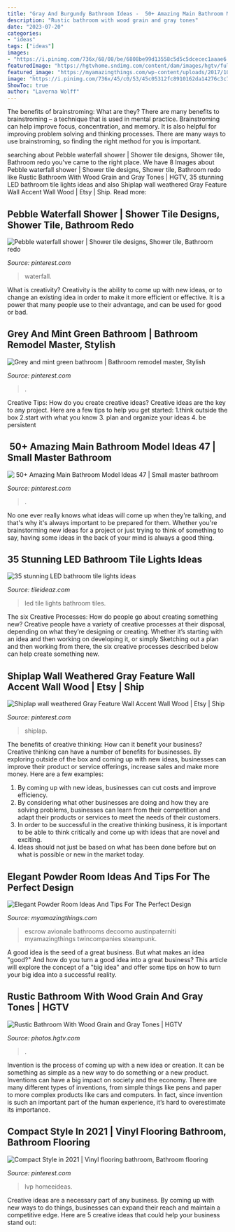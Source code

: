 ```yaml
---
title: "Gray And Burgundy Bathroom Ideas - ️ 50+ Amazing Main Bathroom Model Ideas 47"
description: "Rustic bathroom with wood grain and gray tones"
date: "2023-07-20"
categories:
- "ideas"
tags: ["ideas"]
images:
- "https://i.pinimg.com/736x/68/08/be/6808be99d13558c5d5c5dcecec1aaae6.jpg"
featuredImage: "https://hgtvhome.sndimg.com/content/dam/images/hgtv/fullset/2015/5/1/BP_HFXUP203H_Batson_Master-Bath_01b_AFTER_456135-1029828.jpg.rend.hgtvcom.616.924.suffix/1420504960191.jpeg"
featured_image: "https://myamazingthings.com/wp-content/uploads/2017/10/powder-room-2-.jpg"
image: "https://i.pinimg.com/736x/45/c0/53/45c05312fc8910162da14276c3c75974.jpg"
ShowToc: true
author: "Laverna Wolff"
---
```



The benefits of brainstroming: What are they?
There are many benefits to brainstroming – a technique that is used in mental practice. Brainstroming can help improve focus, concentration, and memory. It is also helpful for improving problem solving and thinking processes. There are many ways to use brainstroming, so finding the right method for you is important.

	

		
searching about Pebble waterfall shower | Shower tile designs, Shower tile, Bathroom redo you've came to the right place. We have 8 Images about Pebble waterfall shower | Shower tile designs, Shower tile, Bathroom redo like Rustic Bathroom With Wood Grain and Gray Tones | HGTV, 35 stunning LED bathroom tile lights ideas and also Shiplap wall weathered Gray Feature Wall Accent Wall Wood | Etsy | Ship. Read more:
		
    
## Pebble Waterfall Shower | Shower Tile Designs, Shower Tile, Bathroom Redo

<img loading=lazy src="https://i.pinimg.com/736x/fc/ac/ea/fcaceaad1f7c4f52b7b5ddd03d67eef5.jpg" onerror="this.onerror=null;this.src='https://tse4.mm.bing.net/th?id=OIP.AP9aZlMkYVP-3q2AE5xL2wHaJ3&amp;pid=15.1';" alt="Pebble waterfall shower | Shower tile designs, Shower tile, Bathroom redo">

_Source: pinterest.com_

>waterfall. 

	

What is creativity?
Creativity is the ability to come up with new ideas, or to change an existing idea in order to make it more efficient or effective. It is a power that many people use to their advantage, and can be used for good or bad.

    
## Grey And Mint Green Bathroom | Bathroom Remodel Master, Stylish

<img loading=lazy src="https://i.pinimg.com/736x/68/08/be/6808be99d13558c5d5c5dcecec1aaae6.jpg" onerror="this.onerror=null;this.src='https://tse2.mm.bing.net/th?id=OIP.-yv7ReuZVqAI4M5MhnXEYwHaLH&amp;pid=15.1';" alt="Grey and mint green bathroom | Bathroom remodel master, Stylish">

_Source: pinterest.com_

>. 

	

Creative Tips: How do you create creative ideas?
Creative ideas are the key to any project. Here are a few tips to help you get started: 
1.think outside the box 
2.start with what you know 
3. plan and organize your ideas 
4. be persistent 

    
## ️ 50+ Amazing Main Bathroom Model Ideas 47 | Small Master Bathroom

<img loading=lazy src="https://i.pinimg.com/736x/98/a2/1a/98a21a4d6c58a1383a1e391acf1be9e6.jpg" onerror="this.onerror=null;this.src='https://tse3.mm.bing.net/th?id=OIP.NcvYKYH4jVE2LUbmF-iQ6QHaJ3&amp;pid=15.1';" alt="️ 50+ Amazing Main Bathroom Model Ideas 47 | Small master bathroom">

_Source: pinterest.com_

>. 

	

No one ever really knows what ideas will come up when they're talking, and that's why it's always important to be prepared for them. Whether you're brainstorming new ideas for a project or just trying to think of something to say, having some ideas in the back of your mind is always a good thing.

    
## 35 Stunning LED Bathroom Tile Lights Ideas

<img loading=lazy src="http://www.tileideaz.com/wp-content/uploads/2015/08/095.jpg" onerror="this.onerror=null;this.src='https://tse2.mm.bing.net/th?id=OIP.gKwrV_159EhvpKqFvuHe7QHaFj&amp;pid=15.1';" alt="35 stunning LED bathroom tile lights ideas">

_Source: tileideaz.com_

>led tile lights bathroom tiles. 

	

The six Creative Processes: How do people go about creating something new?
Creative people have a variety of creative processes at their disposal, depending on what they’re designing or creating. Whether it’s starting with an idea and then working on developing it, or simply Sketching out a plan and then working from there, the six creative processes described below can help create something new.

    
## Shiplap Wall Weathered Gray Feature Wall Accent Wall Wood | Etsy | Ship

<img loading=lazy src="https://i.pinimg.com/736x/45/c0/53/45c05312fc8910162da14276c3c75974.jpg" onerror="this.onerror=null;this.src='https://tse4.mm.bing.net/th?id=OIP.s--yDizwTxy2Y5KelhpBmgHaLH&amp;pid=15.1';" alt="Shiplap wall weathered Gray Feature Wall Accent Wall Wood | Etsy | Ship">

_Source: pinterest.com_

>shiplap. 

	

The benefits of creative thinking: How can it benefit your business?
Creative thinking can have a number of benefits for businesses. By exploring outside of the box and coming up with new ideas, businesses can improve their product or service offerings, increase sales and make more money. Here are a few examples:
1. By coming up with new ideas, businesses can cut costs and improve efficiency.
2. By considering what other businesses are doing and how they are solving problems, businesses can learn from their competition and adapt their products or services to meet the needs of their customers.
3. In order to be successful in the creative thinking business, it is important to be able to think critically and come up with ideas that are novel and exciting.
4. Ideas should not just be based on what has been done before but on what is possible or new in the market today.

    
## Elegant Powder Room Ideas And Tips For The Perfect Design

<img loading=lazy src="https://myamazingthings.com/wp-content/uploads/2017/10/powder-room-2-.jpg" onerror="this.onerror=null;this.src='https://tse4.mm.bing.net/th?id=OIP.ypvOcbzqb0z9VO1b0__oBQHaHr&amp;pid=15.1';" alt="Elegant Powder Room Ideas And Tips For The Perfect Design">

_Source: myamazingthings.com_

>escrow avionale bathrooms decoomo austinpaterniti myamazingthings twincompanies steampunk. 

	

A good idea is the seed of a great business. But what makes an idea "good?" And how do you turn a good idea into a great business? This article will explore the concept of a "big idea" and offer some tips on how to turn your big idea into a successful reality.

    
## Rustic Bathroom With Wood Grain And Gray Tones | HGTV

<img loading=lazy src="https://hgtvhome.sndimg.com/content/dam/images/hgtv/fullset/2015/5/1/BP_HFXUP203H_Batson_Master-Bath_01b_AFTER_456135-1029828.jpg.rend.hgtvcom.616.924.suffix/1420504960191.jpeg" onerror="this.onerror=null;this.src='https://tse4.mm.bing.net/th?id=OIP.kjCWxLBzq1a1aUokDkr7ugHaLH&amp;pid=15.1';" alt="Rustic Bathroom With Wood Grain and Gray Tones | HGTV">

_Source: photos.hgtv.com_

>. 

	

Invention is the process of coming up with a new idea or creation. It can be something as simple as a new way to do something or a new product. Inventions can have a big impact on society and the economy. There are many different types of inventions, from simple things like pens and paper to more complex products like cars and computers. In fact, since invention is such an important part of the human experience, it’s hard to overestimate its importance.

    
## Compact Style In 2021 | Vinyl Flooring Bathroom, Bathroom Flooring

<img loading=lazy src="https://i.pinimg.com/736x/12/bf/86/12bf866ab7d20cd7130dca9ff6f8558f.jpg" onerror="this.onerror=null;this.src='https://tse4.mm.bing.net/th?id=OIP.j6gsNs-MC-_KxG5ISKz6-gHaLP&amp;pid=15.1';" alt="Compact Style in 2021 | Vinyl flooring bathroom, Bathroom flooring">

_Source: pinterest.com_

>lvp homeeideas. 

	

Creative ideas are a necessary part of any business. By coming up with new ways to do things, businesses can expand their reach and maintain a competitive edge. Here are 5 creative ideas that could help your business stand out: 

